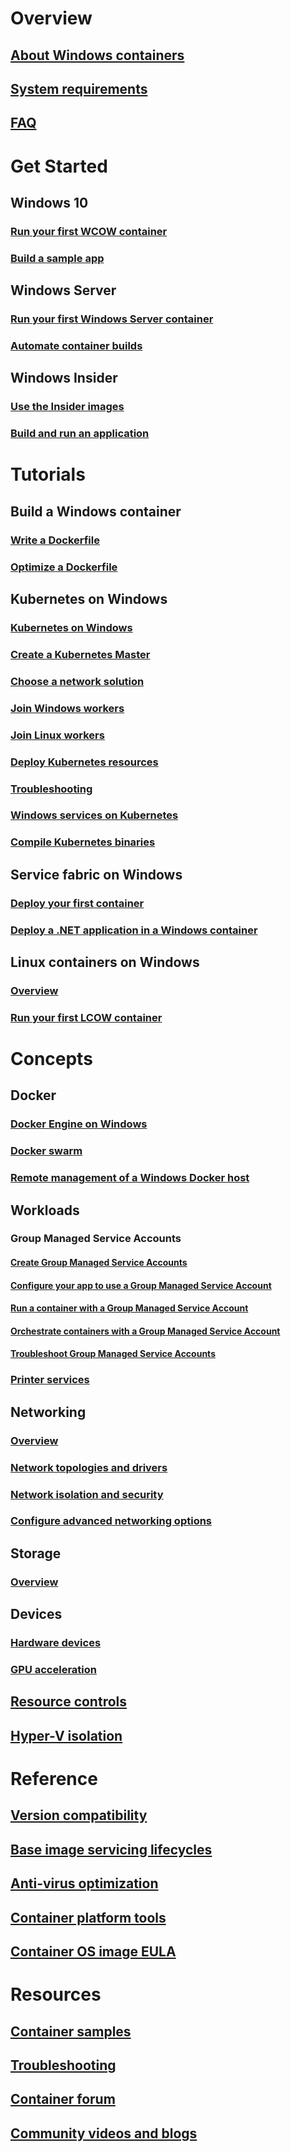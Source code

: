 # Overview
## [About Windows containers](about/index.md)
## [System requirements](deploy-containers/system-requirements.md)
## [FAQ](about/faq.md)

# Get Started
## Windows 10
### [Run your first WCOW container](quick-start/quick-start-windows-10.md)
### [Build a sample app](quick-start/building-sample-app.md)
## Windows Server
### [Run your first Windows Server container](quick-start/quick-start-windows-server.md)
### [Automate container builds](quick-start/quick-start-images.md)
## Windows Insider
### [Use the Insider images](quick-start/Using-Insider-Container-Images.md)
### [Build and run an application](quick-start/Nano-RS3-.NET-Core-and-PS.md)

# Tutorials
## Build a Windows container
### [Write a Dockerfile](manage-docker/manage-windows-dockerfile.md)
### [Optimize a Dockerfile](manage-docker/optimize-windows-dockerfile.md)
## Kubernetes on Windows
### [Kubernetes on Windows](kubernetes/getting-started-kubernetes-windows.md)
### [Create a Kubernetes Master](kubernetes/creating-a-linux-master.md)
### [Choose a network solution](kubernetes/network-topologies.md)
### [Join Windows workers](kubernetes/joining-windows-workers.md)
### [Join Linux workers](kubernetes/joining-linux-workers.md)
### [Deploy Kubernetes resources](kubernetes/deploying-resources.md)
### [Troubleshooting](kubernetes/common-problems.md)
### [Windows services on Kubernetes](kubernetes/kube-windows-services.md)
### [Compile Kubernetes binaries](kubernetes/compiling-kubernetes-binaries.md)
## Service fabric on Windows
### [Deploy your first container](/azure/service-fabric/service-fabric-quickstart-containers)
### [Deploy a .NET application in a Windows container](/azure/service-fabric/service-fabric-host-app-in-a-container)
## Linux containers on Windows
### [Overview](deploy-containers/linux-containers.md)
### [Run your first LCOW container](quick-start/quick-start-windows-10-linux.md)

# Concepts
## Docker
### [Docker Engine on Windows](manage-docker/configure-docker-daemon.md)
### [Docker swarm](manage-containers/swarm-mode.md)
### [Remote management of a Windows Docker host](management/manage_remotehost.md)
## Workloads
### Group Managed Service Accounts
#### [Create Group Managed Service Accounts](manage-containers/manage-serviceaccounts.md)
#### [Configure your app to use a Group Managed Service Account](manage-containers/gmsa-configure-app.md)
#### [Run a container with a Group Managed Service Account](manage-containers/gmsa-run-container.md)
#### [Orchestrate containers with a Group Managed Service Account](manage-containers/gmsa-orchestrate-containers.md)
#### [Troubleshoot Group Managed Service Accounts](manage-containers/gmsa-troubleshooting.md)
### [Printer services](deploy-containers/print-spooler.md)
## Networking
### [Overview](container-networking/architecture.md)
### [Network topologies and drivers](container-networking/network-drivers-topologies.md)
### [Network isolation and security](container-networking/network-isolation-security.md)
### [Configure advanced networking options](container-networking/advanced.md)
## Storage
### [Overview](manage-containers/container-storage.md)
## Devices
### [Hardware devices](deploy-containers/hardware-devices-in-containers.md)
### [GPU acceleration](deploy-containers/gpu-acceleration.md)
## [Resource controls](manage-containers/resource-controls.md)
## [Hyper-V isolation](manage-containers/hyperv-container.md)

# Reference
## [Version compatibility](deploy-containers/version-compatibility.md)
## [Base image servicing lifecycles](deploy-containers/base-image-lifecycle.md)
## [Anti-virus optimization](https://docs.microsoft.com/windows-hardware/drivers/ifs/anti-virus-optimization-for-windows-containers)
## [Container platform tools](deploy-containers/containerd.md)
## [Container OS image EULA](Images_EULA.md)

# Resources
## [Container samples](samples.md)
## [Troubleshooting](troubleshooting.md)
## [Container forum](https://social.msdn.microsoft.com/Forums/home?forum=windowscontainers)
## [Community videos and blogs](communitylinks.md)